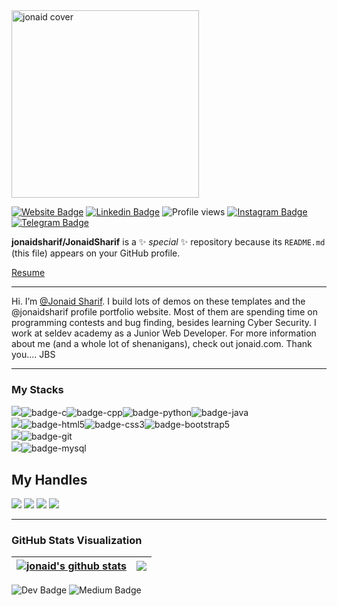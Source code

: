 <img src="https://raw.githubusercontent.com/JonaidSharif/JonaidSharif/main/icon/jonaidcover.png" alt="jonaid cover" width="300" height="300">


[![Website Badge](https://img.shields.io/badge/Website-3b5998?style=flat-square&logo=google-chrome&logoColor=white)](https://jonaify.com/) [![Linkedin Badge](https://img.shields.io/badge/-jonaidsharif-0072b1?style=flat&logo=Linkedin&logoColor=white&link=https://www.linkedin.com/in/jonaidsharif/)](https://www.linkedin.com/in/jonaidsharif/) ![Profile views](https://gpvc.arturio.dev/jonaidsharif) [![Instagram Badge](https://img.shields.io/badge/-Instagram-e4405f?style=flat-square&logo=Instagram&logoColor=white)](https://instagram.com/jonaid_sharif/) [![Telegram Badge](https://img.shields.io/badge/-Telegram-0088cc?style=flat-square&logo=Telegram&logoColor=white)](https://t.me/jonaidsharif)

**jonaidsharif/JonaidSharif** is a ✨ _special_ ✨ repository because its `README.md` (this file) appears on your GitHub profile.

<a align="centre" href="https://drive.google.com/uc?export=download&id=12_SCCqhcfL-IKUC9C5CNZQj-Z-B-naQi" download rel="noopener noreferrer" target="_blank">Resume</a>


---

Hi. I’m <a href="https://jonaify.com" target="_blank">@Jonaid Sharif</a>. I build lots of demos on these templates and the @jonaidsharif profile portfolio website. Most of them are spending time on programming contests and bug finding, besides learning Cyber Security. 
I work at seldev academy as a Junior Web Developer. For more information about me (and a whole lot of shenanigans), check out jonaid.com.
Thank you…. JBS

---

### My Stacks
<img src="https://img.shields.io/badge/Languages-151515?style=for-the-badge&logo=plex&logoColor=FFFFFF">![badge-c](https://img.shields.io/badge/c-151515?style=for-the-badge&logo=C%2B%2B&logoColor=79740e&labelColor=151515)![badge-cpp](https://img.shields.io/badge/c%2B%2B-151515?style=for-the-badge&logo=c%2B%2B&logoColor=79740e&labelColor=151515)![badge-python](https://img.shields.io/badge/python-151515?style=for-the-badge&logo=html5&logoColor=79740e&labelColor=151515)![badge-java](https://img.shields.io/badge/java-151515?style=for-the-badge&logo=java&logoColor=79740e&labelColor=151515) <br/>
<img src="https://img.shields.io/badge/Full_Stack Developer-151515?style=for-the-badge&logo=plex&logoColor=FFFFFF">![badge-html5](https://img.shields.io/badge/HTML5-151515?style=for-the-badge&logo=html5&logoColor=79740e&labelColor=151515)![badge-css3](https://img.shields.io/badge/CSS-151515?style=for-the-badge&logo=css3&logoColor=79740e&labelColor=151515)![badge-bootstrap5](https://img.shields.io/badge/bootstrap-151515?style=for-the-badge&logo=bootstrap&logoColor=79740e&labelColor=151515) <br/>
<img src="https://img.shields.io/badge/Frameworks-151515?style=for-the-badge&logo=IPFS&logoColor=FFFFFF">![badge-git](https://img.shields.io/badge/git-151515?style=for-the-badge&logo=git&logoColor=79740e&labelColor=151515) <br/>
<img src="https://img.shields.io/badge/Database-151515?style=for-the-badge&logo=Redis&logoColor=FFFFFF">![badge-mysql](https://img.shields.io/badge/mysql-151515?style=for-the-badge&logo=mysql&logoColor=79740e&labelColor=151515)

## My Handles
 [<img src="https://img.shields.io/badge/JonaidSharif-151515?style=for-the-badge&logo=linkedin&logoColor=white">](https://www.linkedin.com/in/JonaidSharif-394332156/)
 [<img src="https://img.shields.io/badge/JonaidSharif-151515?style=for-the-badge&logo=SVG&logoColor=79740e">](https://profile-summary-for-github.com/user/JonaidSharif) 
 [<img src="https://img.shields.io/badge/Jonaid-151515?style=for-the-badge&logo=SVG&logoColor=79740e">](https://codeforces.com/profile/Jonaid) 
 [<img src="https://img.shields.io/badge/JonaidSharif-151515?style=for-the-badge&logo=SVG&logoColor=79740e">](https://www.codechef.com/users/JonaidSharif) 

---

### GitHub Stats Visualization

| <a href="https://github.com/jonaidsharif/github-readme-stats"><img align="center" src="https://github-readme-stats.vercel.app/api?username=jonaidsharif&show_icons=true&include_all_commits=true&theme=buefy&hide_border=true" alt="jonaid's github stats" /></a> | <a href="https://github.com/jonaidsharif/github-readme-stats"><img align="center" src="https://github-readme-stats.vercel.app/api/top-langs/?username=jonaidsharif&layout=compact&theme=buefy&hide_border=true" /></a> |
| ------------- | ------------- |


![Dev Badge](https://img.shields.io/badge/dev.to-0A0A0A?style=for-the-badge&logo=dev.to&logoColor=white&link=https://www.https://dev.to/jonaidsharif/) ![Medium Badge](https://img.shields.io/badge/Medium-12100E?style=for-the-badge&logo=medium&logoColor=white&link=https://medium.com/@jonaidsharif) 
